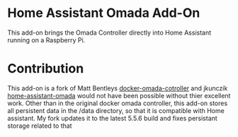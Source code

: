 # Home Assistant Omada Add-On
This add-on brings the Omada Controller directly into Home Assistant running on a Raspberry Pi.


# Contribution 
This add-on is a fork of Matt Bentleys [docker-omada-cotroller](https://github.com/mbentley/docker-omada-controller) and jkunczik [home-assistant-omada](https://github.com/jkunczik/home-assistant-omada) would not have been possible without thier excellent work. Other than in the original docker omada controller, this add-on stores all persistent data in the /data directory, so that it is compatible with Home assistant. My fork updates it to the latest 5.5.6 build and fixes persistant storage related to that